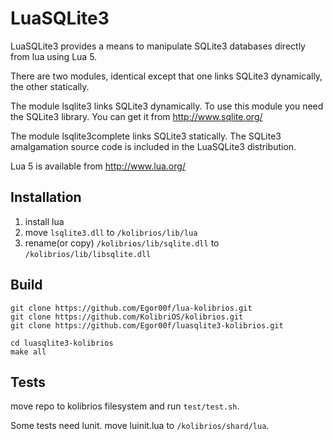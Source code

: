 # LuaSQLite3

LuaSQLite3 provides a means to manipulate SQLite3 
databases directly from lua using Lua 5.

There are two modules, identical except that one links
SQLite3 dynamically, the other statically.

The module lsqlite3 links SQLite3 dynamically.
To use this module you need the SQLite3 library.
You can get it from http://www.sqlite.org/

The module lsqlite3complete links SQLite3 statically.
The SQLite3 amalgamation source code is included in 
the LuaSQLite3 distribution.

Lua 5 is available from http://www.lua.org/


## Installation

1. install lua
2. move `lsqlite3.dll` to `/kolibrios/lib/lua`
3. rename(or copy) `/kolibrios/lib/sqlite.dll` to `/kolibrios/lib/libsqlite.dll` 


## Build

```
git clone https://github.com/Egor00f/lua-kolibrios.git
git clone https://github.com/KolibriOS/kolibrios.git
git clone https://github.com/Egor00f/luasqlite3-kolibrios.git

cd luasqlite3-kolibrios
make all
```

## Tests

move repo to kolibrios filesystem and run `test/test.sh`.

Some tests need lunit. move luinit.lua to `/kolibrios/shard/lua`.
